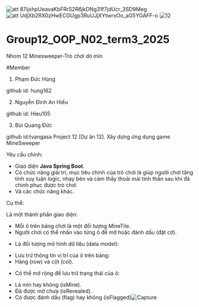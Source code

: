 ![att 87ijxhpUeavaKbFRrS2R6jkDNg31f7jdUcr_3SD9Meg](https://github.com/user-attachments/assets/38c61144-63b4-497b-ad23-c1b59f4c521a)
![att UdjXb2RX0zHwECGUgp3RuUJjXYtwrxOo_aG5YGAFF-o](https://github.com/user-attachments/assets/2b2294c8-083d-4d9e-8bff-ef50fee23834)
![12](https://github.com/user-attachments/assets/361f3e6f-2ebc-4f8c-80e4-743552682ec9)
# Group12_OOP_N02_term3_2025
Nhom 12
Minesweeper-Trò chơi dò mìn
   
   #Member
 1. Phạm Đức Hùng

github id: hung162
 
 2. Nguyễn Đình An Hiếu
 
 github id: Hieu105

 3. Bùi Quang Đức

github id:tvangasa
Project 12 [Dự án 12]. Xây dựng ứng dụng game MineSweeper

Yêu cầu chính:

- Giao diện <b>Java Spring Boot</b>.
- Có chức năng giải trí, mục tiêu chính của trò chơi là giúp người chơi tăng tính suy luận logic, nhạy
bén và cảm thấy thoải mái tinh thần sau khi đã chinh phục được trò chơi
- Và các chức năng khác.


Cụ thể:

Là một thành phần giao diện:
+ Mỗi ô trên bảng chơi là một đối tượng MineTile.
+ Người chơi có thể nhấn vào từng ô để mở hoặc đánh dấu (đặt cờ).
- Là đối tượng mô hình dữ liệu (data model):
+ Lưu trữ thông tin vị trí của ô trên bảng:
+ Hàng (row) và cột (col).
- Có thể mở rộng để lưu trữ trạng thái của ô:
+ Là mìn hay không (isMine).
+ Đã được mở chưa (isRevealed).
+ Có được đánh dấu (flag) hay không (isFlagged)![Capture](https://github.com/user-attachments/assets/7d1c268b-7a71-4821-b9f5-4b6a59e7b36c)

